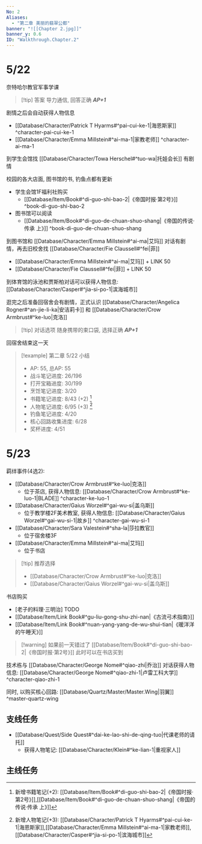 ```yaml
---
No: 2
Aliases:
  - "第二章 美丽的翡翠公都"
banner: "![[Chapter 2.jpg]]"
banner_y: 0.6
ID: "Walkthrough.Chapter.2"
---
```

# 5/22
奈特哈尔教官军事学课

> [!tip] 答案
> 导力通信, 回答正确 ***AP+1***

剧情之后会自动获得人物信息
- [[Database/Character/Patrick T Hyarms#^pai-cui-ke-1|海恩斯家]] ^character-pai-cui-ke-1
- [[Database/Character/Emma Millstein#^ai-ma-1|家教老师]] ^character-ai-ma-1

到学生会馆找 [[Database/Character/Towa Herschel#^tuo-wa|托娃会长]] 有剧情

校园的各大店面, 图书馆的书, 钓鱼点都有更新
- 学生会馆1F福利社购买
  - [[Database/Item/Book#^di-guo-shi-bao-2|《帝国时报·第2号》]] ^book-di-guo-shi-bao-2
- 图书馆可以阅读
  - [[Database/Item/Book#^di-guo-de-chuan-shuo-shang|《帝国的传说·传承 上》]] ^book-di-guo-de-chuan-shuo-shang

到图书馆和 [[Database/Character/Emma Millstein#^ai-ma|艾玛]] 对话有剧情，再去旧校舍找 [[Database/Character/Fie Claussell#^fei|菲]]
- [[Database/Character/Emma Millstein#^ai-ma|艾玛]] + LINK 50
- [[Database/Character/Fie Claussell#^fei|菲]] + LINK 50

到体育馆的泳池和贾斯柏对话可以获得人物信息: [[Database/Character/Casper#^jia-si-po-1|滨海城市]]

逛完之后准备回宿舍会有剧情，正式认识 [[Database/Character/Angelica Rogner#^an-jie-li-ka|安洁莉卡]] 和 [[Database/Character/Crow Armbrust#^ke-luo|克洛]]

> [!tip] 对话选项
> 随身携带的束口袋, 选择正确 ***AP+1***

回宿舍结束这一天

> [!example] 第二章 5/22 小结
> - AP: 55, 总AP: 55
> - 战斗笔记进度: 26/196
> - 打开宝箱进度: 30/199 
> - 烹饪笔记进度: 3/20
> - 书籍笔记进度: 8/43 (+2) [^1]
> - 人物笔记进度: 6/95 (+3) [^2]
> - 钓鱼笔记进度: 4/20
> - 核心回路收集进度: 6/28
> - 奖杯进度: 4/51

# 5/23
羁绊事件(4选2):
- [[Database/Character/Crow Armbrust#^ke-luo|克洛]]
  - 位于茶店, 获得人物信息: [[Database/Character/Crow Armbrust#^ke-luo-1|BLADE]] ^character-ke-luo-1
- [[Database/Character/Gaius Worzel#^gai-wu-si|盖乌斯]]
  - 位于教学楼2F美术教室, 获得人物信息: [[Database/Character/Gaius Worzel#^gai-wu-si-1|故乡]] ^character-gai-wu-si-1
- [[Database/Character/Sara Valestein#^sha-la|莎拉教官]]
  - 位于宿舍楼3F
- [[Database/Character/Emma Millstein#^ai-ma|艾玛]]
  - 位于书店

> [!tip] 推荐选择
> - [[Database/Character/Crow Armbrust#^ke-luo|克洛]]
> - [[Database/Character/Gaius Worzel#^gai-wu-si|盖乌斯]]

书店购买
- [老子的料理·三明治] TODO
- [[Database/Item/Link Book#^gu-liu-gong-shu-zhi-nan|《古流弓术指南》]]
- [[Database/Item/Link Book#^nuan-yang-yang-de-wu-shui-tian|《暖洋洋的午睡天》]]
> [!warning] 如果前一天错过了 [[Database/Item/Book#^di-guo-shi-bao-2|《帝国时报·第2号》]] 此时可以在书店买到

技术栋与 [[Database/Character/George Nome#^qiao-zhi|乔治]] 对话获得人物信息: [[Database/Character/George Nome#^qiao-zhi-1|卢雷工科大学]] ^character-qiao-zhi-1

同时, 以购买核心回路: [[Database/Quartz/Master/Master.Wing|羽翼]] ^master-quartz-wing

## 支线任务
- [[Database/Quest/Side Quest#^dai-ke-lao-shi-de-qing-tuo|代课老师的请托]]
  - 获得人物笔记: [[Database/Character/Klein#^ke-lian-1|重视家人]]

## 主线任务

[^1]: 新增书籍笔记(+2): [[Database/Item/Book#^di-guo-shi-bao-2|《帝国时报·第2号》]],[[Database/Item/Book#^di-guo-de-chuan-shuo-shang|《帝国的传说·传承 上》]]
[^2]: 新增人物笔记(+3): [[Database/Character/Patrick T Hyarms#^pai-cui-ke-1|海恩斯家]],[[Database/Character/Emma Millstein#^ai-ma-1|家教老师]],[[Database/Character/Casper#^jia-si-po-1|滨海城市]]